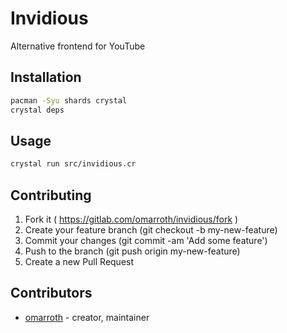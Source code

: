# Invidious

Alternative frontend for YouTube

## Installation

```bash
pacman -Syu shards crystal
crystal deps
```

## Usage
```bash
crystal run src/invidious.cr
```

## Contributing

1. Fork it ( https://gitlab.com/omarroth/invidious/fork )
2. Create your feature branch (git checkout -b my-new-feature)
3. Commit your changes (git commit -am 'Add some feature')
4. Push to the branch (git push origin my-new-feature)
5. Create a new Pull Request

## Contributors

- [omarroth](https://github.com/omarroth) - creator, maintainer
